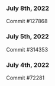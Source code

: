 ### July 8th, 2022

Commit #127868

### July 5th, 2022

Commit #314353


### July 4th, 2022

Commit #72281
